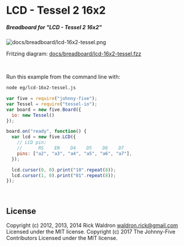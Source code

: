 <!--remove-start-->

# LCD - Tessel 2 16x2

<!--remove-end-->






##### Breadboard for "LCD - Tessel 2 16x2"



![docs/breadboard/lcd-16x2-tessel.png](breadboard/lcd-16x2-tessel.png)<br>

Fritzing diagram: [docs/breadboard/lcd-16x2-tessel.fzz](breadboard/lcd-16x2-tessel.fzz)

&nbsp;




Run this example from the command line with:
```bash
node eg/lcd-16x2-tessel.js
```


```javascript
var five = require("johnny-five");
var Tessel = require("tessel-io");
var board = new five.Board({
  io: new Tessel()
});

board.on("ready", function() {
  var lcd = new five.LCD({
    // LCD pin:
    //      RS    EN    D4    D5    D6    D7
    pins: ["a2", "a3", "a4", "a5", "a6", "a7"],
  });

  lcd.cursor(0, 0).print("10".repeat(8));
  lcd.cursor(1, 0).print("01".repeat(8));
});

```








&nbsp;

<!--remove-start-->

## License
Copyright (c) 2012, 2013, 2014 Rick Waldron <waldron.rick@gmail.com>
Licensed under the MIT license.
Copyright (c) 2017 The Johnny-Five Contributors
Licensed under the MIT license.

<!--remove-end-->
